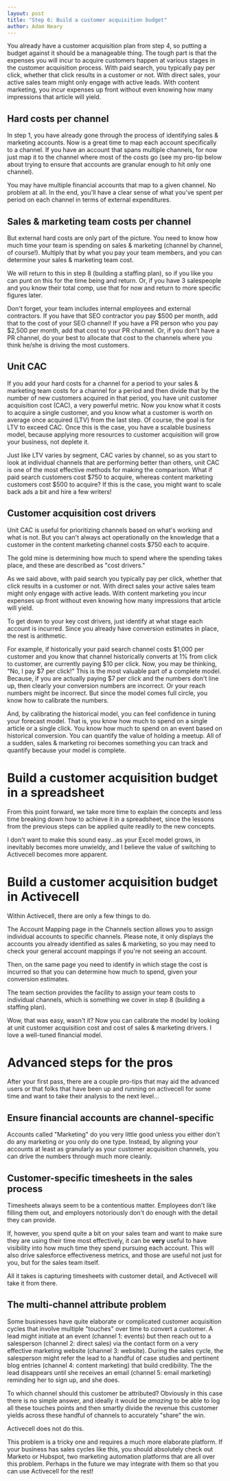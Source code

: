 ```yaml
---
layout: post
title: "Step 6: Build a customer acquisition budget"
author: Adam Neary
---
```


You already have a customer acquisition plan from step 4, so putting a budget against it should be a manageable thing. The tough part is that the expenses you will incur to acquire customers happen at various stages in the customer acquisition process. With paid search, you typically pay per click, whether that click results in a customer or not. With direct sales, your active sales team might only engage with active leads. With content marketing, you incur expenses up front without even knowing how many impressions that article will yield.

## Hard costs per channel

In step 1, you have already gone through the process of identifying sales & marketing accounts. Now is a great time to map each account specifically to a channel. If you have an account that spans multiple channels, for now just map it to the channel where most of the costs go (see my pro-tip below about trying to ensure that accounts are granular enough to hit only one channel).

You may have multiple financial accounts that map to a given channel. No problem at all. In the end, you'll have a clear sense of what you've spent per period on each channel in terms of external expenditures.

## Sales & marketing team costs per channel

But external hard costs are only part of the picture. You need to know how much time your team is spending on sales & marketing (channel by channel, of course!). Multiply that by what you pay your team members, and you can determine your sales & marketing team cost.

We will return to this in step 8 (building a staffing plan), so if you like you can punt on this for the time being and return. Or, if you have 3 salespeople and you know their total comp, use that for now and return to more specific figures later.

Don't forget, your team includes internal employees and external contractors. If you have that SEO contractor you pay $500 per month, add that to the cost of your SEO channel! If you have a PR person who you pay $2,500 per month, add that cost to your PR channel. Or, if you don't have a PR channel, do your best to allocate that cost to the channels where you think he/she is driving the most customers.

## Unit CAC

If you add your hard costs for a channel for a period to your sales & marketing team costs for a channel for a period and then divide that by the number of new customers acquired in that period, you have unit customer acquisition cost (CAC), a very powerful metric. Now you know what it costs to acquire a single customer, and you know what a customer is worth on average once acquired (LTV) from the last step. Of course, the goal is for LTV to exceed CAC. Once this is the case, you have a scalable business model, because applying more resources to customer acquisition will grow your business, not deplete it.

Just like LTV varies by segment, CAC varies by channel, so as you start to look at individual channels that are performing better than others, unit CAC is one of the most effective methods for making the comparison. What if paid search customers cost $750 to acquire, whereas content marketing customers cost $500 to acquire? If this is the case, you might want to scale back ads a bit and hire a few writers!

## Customer acquisition cost drivers

Unit CAC is useful for prioritizing channels based on what's working and what is not. But you can't always act operationally on the knowledge that a customer in the content marketing channel costs $750 each to acquire.

The gold mine is determining how much to spend where the spending takes place, and these are described as "cost drivers."

As we said above, with paid search you typically pay per click, whether that click results in a customer or not. With direct sales your active sales team might only engage with active leads. With content marketing you incur expenses up front without even knowing how many impressions that article will yield.

To get down to your key cost drivers, just identify at what stage each account is incurred. Since you already have conversion estimates in place, the rest is arithmetic.

For example, if historically your paid search channel costs $1,000 per customer and you know that channel historically converts at 1% from click to customer, are currently paying $10 per click. Now, you may be thinking, "No, I pay $7 per click!" This is the most valuable part of a complete model. Because, if you are actually paying $7 per click and the numbers don't line up, then clearly your conversion numbers are incorrect. Or your reach numbers might be incorrect. But since the model comes full circle, you know how to calibrate the numbers.

And, by calibrating the historical model, you can feel confidence in tuning your forecast model. That is, you know how much to spend on a single article or a single click. You know how much to spend on an event based on historical conversion. You can quantify the value of holding a meetup. All of a sudden, sales & marketing roi becomes something you can track and quantify because your model is complete.

# Build a customer acquisition budget in a spreadsheet

From this point forward, we take more time to explain the concepts and less time breaking down how to achieve it in a spreadsheet, since the lessons from the previous steps can be applied quite readily to the new concepts.

I don't want to make this sound easy...as your Excel model grows, in inevitably becomes more unwieldy, and I believe the value of switching to Activecell becomes more apparent.

# Build a customer acquisition budget in Activecell

Within Activecell, there are only a few things to do. 

The Account Mapping page in the Channels section allows you to assign individual accounts to specific channels. Please note, it only displays the accounts you already identified as sales & marketing, so you may need to check your general account mappings if you're not seeing an account.

Then, on the same page you need to identify in which stage the cost is incurred so that you can determine how much to spend, given your conversion estimates.

The team section provides the facility to assign your team costs to individual channels, which is something we cover in step 8 (building a staffing plan).

Wow, that was easy, wasn't it? Now you can calibrate the model by looking at unit customer acquisition cost and cost of sales & marketing drivers. I love a well-tuned financial model.

# Advanced steps for the pros

After your first pass, there are a couple pro-tips that may aid the advanced users or that folks that have been up and running on activecell for some time and want to take their analysis to the next level...

## Ensure financial accounts are channel-specific

Accounts called "Marketing" do you very little good unless you either don't do any marketing or you only do one type. Instead, by aligning your accounts at least as granularly as your customer acquisition channels, you can drive the numbers through much more cleanly.

## Customer-specific timesheets in the sales process

Timesheets always seem to be a contentious matter. Employees don't like filling them out, and employers notoriously don't do enough with the detail they can provide.

If, however, you spend quite a bit on your sales team and want to make sure they are using their time most effectively, it can be **very** useful to have visibility into how much time they spend pursuing each account. This will also drive salesforce effectiveness metrics, and those are useful not just for you, but for the sales team itself.

All it takes is capturing timesheets with customer detail, and Activecell will take it from there.

## The multi-channel attribute problem

Some businesses have quite elaborate or complicated customer acquisition cycles that involve multiple "touches" over time to convert a customer. A lead might initiate at an event (channel 1: events) but then reach out to a salesperson (channel 2: direct sales) via the contact form on a very effective marketing website (channel 3: website). During the sales cycle, the salesperson might refer the lead to a handful of case studies and pertinent blog entries (channel 4: content marketing) that build credibility. The the lead disappears until she receives an email (channel 5: email marketing) reminding her to sign up, and she does.

To which channel should this customer be attributed? Obviously in this case there is no simple answer, and ideally it would be *amazing* to be able to log all these touches points and then smartly divide the revenue this customer yields across these handful of channels to accurately "share" the win.

Activecell does not do this.

This problem is a tricky one and requires a much more elaborate platform. If your business has sales cycles like this, you should absolutely check out Marketo or Hubspot, two marketing automation platforms that are all over this problem. Perhaps in the future we may integrate with them so that you can use Activecell for the rest!

